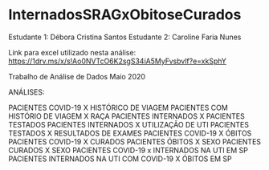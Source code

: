 # InternadosSRAGxObitoseCurados
Estudante 1: Débora Cristina Santos
Estudante 2: Caroline Faria Nunes

Link para excel utilizado nesta análise: https://1drv.ms/x/s!Ao0NVTcO6K2sgS34iA5MyFvsbvlf?e=xkSphY

Trabalho de Análise de Dados Maio 2020 

ANÁLISES: 

PACIENTES COVID-19 X HISTÓRICO DE VIAGEM
PACIENTES COM HISTÓRIO DE VIAGEM X RAÇA
PACIENTES INTERNADOS X PACIENTES TESTADOS
PACIENTES INTERNADOS X UTILIZAÇÃO DE UTI
PACIENTES TESTADOS X RESULTADOS DE EXAMES
PACIENTES COVID-19 X ÓBITOS
PACIENTES COVID-19 X CURADOS
PACIENTES ÓBITOS X SEXO
PACIENTES CURADOS X SEXO
PACIENTES COVID-19 x INTERNADOS NA UTI EM SP
PACIENTES INTERNADOS NA UTI COM COVID-19 X ÓBITOS EM SP
